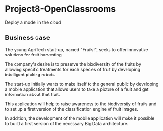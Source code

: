 # Project8-OpenClassrooms
Deploy a model in the cloud

## Business case
The young AgriTech start-up, named "Fruits!",
seeks to offer innovative solutions for fruit harvesting.

The company's desire is to preserve the biodiversity of the fruits
by allowing specific treatments for each species of fruit
by developing intelligent picking robots.

The start-up initially wants to make itself to the general public by developing a mobile application that allows
users to take a picture of a fruit and get information about that fruit.

This application will help to raise awareness 
to the biodiversity of fruits and to set up a first version of the classification engine of fruit images.

In addition, the development of the mobile application will make it possible to build a first version of the necessary Big Data architecture.
